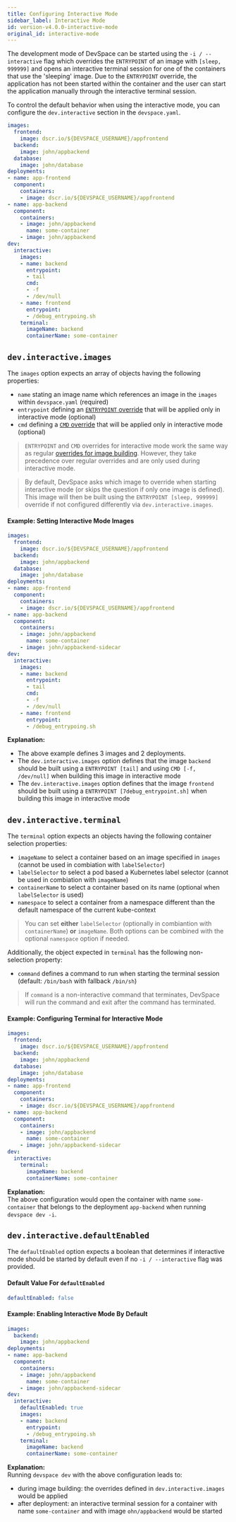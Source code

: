 ```yaml
---
title: Configuring Interactive Mode
sidebar_label: Interactive Mode
id: version-v4.0.0-interactive-mode
original_id: interactive-mode
---
```


The development mode of DevSpace can be started using the `-i / --interactive` flag which overrides the `ENTRYPOINT` of an image with `[sleep, 999999]` and opens an interactive terminal session for one of the containers that use the 'sleeping' image. Due to the `ENTRYPOINT` override, the application has not been started within the container and the user can start the application manually through the interactive terminal session.

To control the default behavior when using the interactive mode, you can configure the `dev.interactive` section in the `devspace.yaml`.
```yaml
images:
  frontend:
    image: dscr.io/${DEVSPACE_USERNAME}/appfrontend
  backend:
    image: john/appbackend
  database:
    image: john/database
deployments:
- name: app-frontend
  component:
    containers:
    - image: dscr.io/${DEVSPACE_USERNAME}/appfrontend
- name: app-backend
  component:
    containers:
    - image: john/appbackend
      name: some-container
    - image: john/appbackend
dev:
  interactive:
    images:
    - name: backend
      entrypoint:
      - tail
      cmd:
      - -f
      - /dev/null
    - name: frontend
      entrypoint:
      - /debug_entrypoing.sh
    terminal:
      imageName: backend
      containerName: some-container
```

## `dev.interactive.images`
The `images` option expects an array of objects having the following properties:
- `name` stating an image name which references an image in the `images` within `devspace.yaml` (required)
- `entrypoint` defining an [`ENTRYPOINT` override](http://localhost:3000/docs/cli/image-building/configuration/overview-specification#images-entrypoint) that will be applied only in interactive mode (optional)
- `cmd` defining a [`CMD` override](http://localhost:3000/docs/cli/image-building/configuration/overview-specification#images-cmd) that will be applied only in interactive mode (optional)

> `ENTRYPOINT` and `CMD` overrides for interactive mode work the same way as regular [overrides for image building](../../../cli/image-building/configuration/overview-specification#overriding-entrypoint-cmd). However, they take precedence over regular overrides and are only used during interactive mode.

> By default, DevSpace asks which image to override when starting interactive mode (or skips the question if only one image is defined). This image will then be built using the `ENTRYPOINT [sleep, 999999]` override if not configured differently via `dev.interactive.images`.

#### Example: Setting Interactive Mode Images
```yaml
images:
  frontend:
    image: dscr.io/${DEVSPACE_USERNAME}/appfrontend
  backend:
    image: john/appbackend
  database:
    image: john/database
deployments:
- name: app-frontend
  component:
    containers:
    - image: dscr.io/${DEVSPACE_USERNAME}/appfrontend
- name: app-backend
  component:
    containers:
    - image: john/appbackend
      name: some-container
    - image: john/appbackend-sidecar
dev:
  interactive:
    images:
    - name: backend
      entrypoint:
      - tail
      cmd:
      - -f
      - /dev/null
    - name: frontend
      entrypoint:
      - /debug_entrypoing.sh
```
**Explanation:**  
- The above example defines 3 images and 2 deployments.
- The `dev.interactive.images` option defines that the image `backend` should be built using a `ENTRYPOINT [tail]` and using `CMD [-f, /dev/null]` when building this image in interactive mode
- The `dev.interactive.images` option defines that the image `frontend` should be built using a `ENTRYPOINT [7debug_entrypoint.sh]` when building this image in interactive mode


## `dev.interactive.terminal`
The `terminal` option expects an objects having the following container selection properties:
- `imageName` to select a container based on an image specified in `images` (cannot be used in combiation with `labelSelector`)
- `labelSelector` to select a pod based a Kubernetes label selector (cannot be used in combiation with `imageName`)
- `containerName` to select a container based on its name (optional when `labelSelector` is used)
- `namespace` to select a container from a namespace different than the default namespace of the current kube-context

> You can set **either** `labelSelector` (optionally in combiantion with `containerName`) **or** `imageName`. Both options can be combined with the optional `namespace` option if needed.

Additionally, the object expected in `terminal` has the following non-selection property:
- `command` defines a command to run when starting the terminal session (default: `/bin/bash` with fallback `/bin/sh`)

> If `command` is a non-interactive command that terminates, DevSpace will run the command and exit after the command has terminated.

#### Example: Configuring Terminal for Interactive Mode
```yaml
images:
  frontend:
    image: dscr.io/${DEVSPACE_USERNAME}/appfrontend
  backend:
    image: john/appbackend
  database:
    image: john/database
deployments:
- name: app-frontend
  component:
    containers:
    - image: dscr.io/${DEVSPACE_USERNAME}/appfrontend
- name: app-backend
  component:
    containers:
    - image: john/appbackend
      name: some-container
    - image: john/appbackend-sidecar
dev:
  interactive:
    terminal:
      imageName: backend
      containerName: some-container
```
**Explanation:**  
The above configuration would open the container with name `some-container` that belongs to the deployment `app-backend` when running `devspace dev -i`.


## `dev.interactive.defaultEnabled`
The `defaultEnabled` option expects a boolean that determines if interactive mode should be started by default even if no `-i / --interactive` flag was provided.

#### Default Value For `defaultEnabled`
```yaml
defaultEnabled: false
```

#### Example: Enabling Interactive Mode By Default
```yaml
images:
  backend:
    image: john/appbackend
deployments:
- name: app-backend
  component:
    containers:
    - image: john/appbackend
      name: some-container
    - image: john/appbackend-sidecar
dev:
  interactive:
    defaultEnabled: true
    images:
    - name: backend
      entrypoint:
      - /debug_entrypoing.sh
    terminal:
      imageName: backend
      containerName: some-container
```
**Explanation:**  
Running `devspace dev` with the above configuration leads to:
- during image building: the overrides defined in `dev.interactive.images`  would be applied
- after deployment: an interactive terminal session for a container with name `some-container` and with image `ohn/appbackend` would be started
